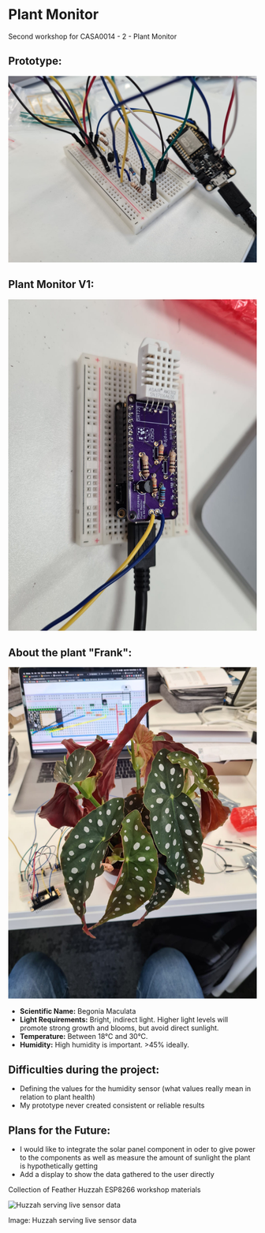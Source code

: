 # Plant Monitor
Second workshop for CASA0014 - 2 - Plant Monitor

## Prototype:
![Prototype Plant Monitor](prototypePlantMonitor.jpeg?raw=true)

## Plant Monitor V1:
![Plant Monitor V1](plantMonitorV1.jpeg?raw=true)

## About the plant "Frank":
![Frank](thePlant.jpeg?raw=true)

- **Scientific Name:** Begonia Maculata
- **Light Requirements:** Bright, indirect light. Higher light levels will promote strong growth and blooms, but avoid direct sunlight.
- **Temperature:** Between 18°C and 30°C.
- **Humidity:** High humidity is important. >45% ideally.

## Difficulties during the project:
- Defining the values for the humidity sensor (what values really mean in relation to plant health)
- My prototype never created consistent or reliable results

## Plans for the Future:
- I would like to integrate the solar panel component in oder to give power to the components as well as measure the amount of sunlight the plant is hypothetically getting
- Add a display to show the data gathered to the user directly

Collection of Feather Huzzah ESP8266 workshop materials

![Huzzah serving live sensor data](https://workshops.cetools.org/codelabs/CASA0014-2-Plant-Monitor/img/46740a3e7c45dbef.jpeg)

Image: Huzzah serving live sensor data
